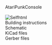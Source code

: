 AtariPunkConsole    
<br>
<img src="https://assets.bigcartel.com/product_images/375085192/IMG_0338.jpeg?auto=format&fit=max&w=200)" alt="Selfhtml">
<br>
Building instructions <br>
Schematic  <br>
KiCad files  <br>
Gerber files  <br>
